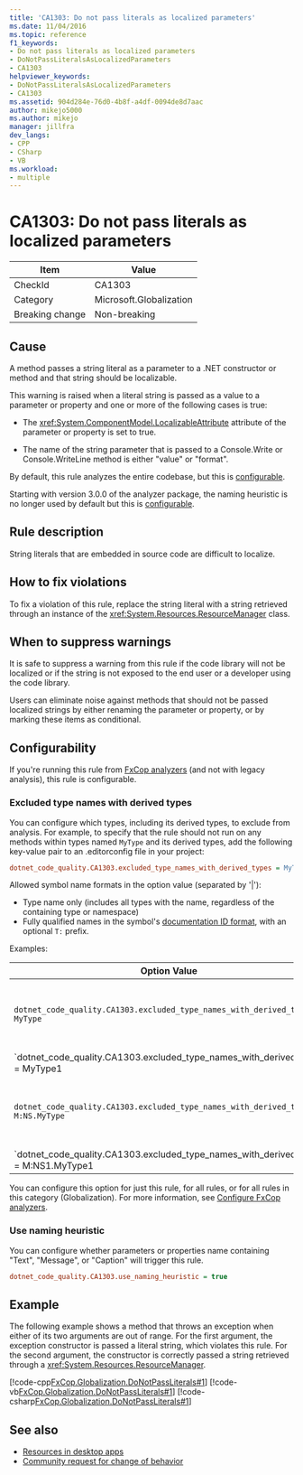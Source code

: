 ```yaml
---
title: 'CA1303: Do not pass literals as localized parameters'
ms.date: 11/04/2016
ms.topic: reference
f1_keywords:
- Do not pass literals as localized parameters
- DoNotPassLiteralsAsLocalizedParameters
- CA1303
helpviewer_keywords:
- DoNotPassLiteralsAsLocalizedParameters
- CA1303
ms.assetid: 904d284e-76d0-4b8f-a4df-0094de8d7aac
author: mikejo5000
ms.author: mikejo
manager: jillfra
dev_langs:
- CPP
- CSharp
- VB
ms.workload:
- multiple
---
```

# CA1303: Do not pass literals as localized parameters

|Item|Value|
|-|-|
|CheckId|CA1303|
|Category|Microsoft.Globalization|
|Breaking change|Non-breaking|

## Cause

A method passes a string literal as a parameter to a .NET constructor or method and that string should be localizable.

This warning is raised when a literal string is passed as a value to a parameter or property and one or more of the following cases is true:

- The <xref:System.ComponentModel.LocalizableAttribute> attribute of the parameter or property is set to true.

- The name of the string parameter that is passed to a Console.Write or Console.WriteLine method is either "value" or "format".

By default, this rule analyzes the entire codebase, but this is [configurable](#excluded-type-names-with-derived-types).

Starting with version 3.0.0 of the analyzer package, the naming heuristic is no longer used by default but this is [configurable](#use-naming-heuristic).

## Rule description

String literals that are embedded in source code are difficult to localize.

## How to fix violations

To fix a violation of this rule, replace the string literal with a string retrieved through an instance of the <xref:System.Resources.ResourceManager> class.

## When to suppress warnings

It is safe to suppress a warning from this rule if the code library will not be localized or if the string is not exposed to the end user or a developer using the code library.

Users can eliminate noise against methods that should not be passed localized strings by either renaming the parameter or property, or by marking these items as conditional.

## Configurability

If you're running this rule from [FxCop analyzers](install-fxcop-analyzers.md) (and not with legacy analysis), this rule is configurable.

### Excluded type names with derived types

You can configure which types, including its derived types, to exclude from analysis. For example, to specify that the rule should not run on any methods within types named `MyType` and its derived types, add the following key-value pair to an .editorconfig file in your project:

```ini
dotnet_code_quality.CA1303.excluded_type_names_with_derived_types = MyType
```

Allowed symbol name formats in the option value (separated by '|'):

- Type name only (includes all types with the name, regardless of the containing type or namespace)
- Fully qualified names in the symbol's [documentation ID format](https://github.com/dotnet/csharplang/blob/master/spec/documentation-comments.md#id-string-format), with an optional `T:` prefix.

Examples:

| Option Value | Summary |
| --- | --- |
|`dotnet_code_quality.CA1303.excluded_type_names_with_derived_types = MyType` | Matches all types named 'MyType' and all of its derived types in the compilation
|`dotnet_code_quality.CA1303.excluded_type_names_with_derived_types = MyType1|MyType2` | Matches all types named either 'MyType1' or 'MyType2' and all of their derived types in the compilation
|`dotnet_code_quality.CA1303.excluded_type_names_with_derived_types = M:NS.MyType` | Matches specific type 'MyType' with given fully qualified name and all of its derived types
|`dotnet_code_quality.CA1303.excluded_type_names_with_derived_types = M:NS1.MyType1|M:NS2.MyType2` | Matches specific types 'MyType1' and 'MyType2' with respective fully qualified names and all of their derived types

You can configure this option for just this rule, for all rules, or for all rules in this category (Globalization). For more information, see [Configure FxCop analyzers](configure-fxcop-analyzers.md).

### Use naming heuristic

You can configure whether parameters or properties name containing "Text", "Message", or "Caption" will trigger this rule.

```ini
dotnet_code_quality.CA1303.use_naming_heuristic = true
```

## Example

The following example shows a method that throws an exception when either of its two arguments are out of range. For the first argument, the exception constructor is passed a literal string, which violates this rule. For the second argument, the constructor is correctly passed a string retrieved through a <xref:System.Resources.ResourceManager>.

[!code-cpp[FxCop.Globalization.DoNotPassLiterals#1](../code-quality/codesnippet/CPP/ca1303-do-not-pass-literals-as-localized-parameters_1.cpp)]
[!code-vb[FxCop.Globalization.DoNotPassLiterals#1](../code-quality/codesnippet/VisualBasic/ca1303-do-not-pass-literals-as-localized-parameters_1.vb)]
[!code-csharp[FxCop.Globalization.DoNotPassLiterals#1](../code-quality/codesnippet/CSharp/ca1303-do-not-pass-literals-as-localized-parameters_1.cs)]

## See also

- [Resources in desktop apps](/dotnet/framework/resources/index)
- [Community request for change of behavior](https://github.com/dotnet/roslyn-analyzers/issues/2933)

